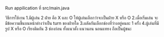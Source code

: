 Run appilication ที่ src/main.java

วิธีการใช้งาน 
1.มีผู้เล่น 2 ฝ่าย คือ X และ O ให้ผู้เล่นเลือกว่าจะเป็นฝ่าย X หรือ O 
2.เมื่อเริ่มเล่น จะมีข้อความขึ้นบนหน้าต่างว่าเป็น turn ของฝ่ายใด
3.ผลัดกันเลือกช่องที่ว่างอยู่คนละ 1 ครั้ง
4.ผู้เล่นที่มีรูป X หรือ O เรียงติดกัน 3 ช่องก่อน ทั้งแนวตั้ง แนวนอน นอนแทยง ถือเป็นผู้ชนะ

